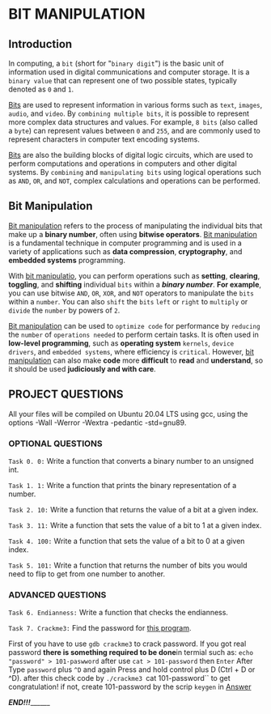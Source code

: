 # BIT MANIPULATION

## Introduction

In computing, a `bit` (short for "`binary digit`") is the basic unit of information used in digital communications and computer storage. It is a `binary value` that can represent one of two possible states, typically denoted as `0` and `1`.

[Bits]() are used to represent information in various forms such as `text`, `images`, `audio`, and `video`. By `combining multiple bits`, it is possible to represent more complex data structures and values. For example, `8 bits` (also called a `byte`) can represent values between `0` and `255`, and are commonly used to represent characters in computer text encoding systems.

[Bits]() are also the building blocks of digital logic circuits, which are used to perform computations and operations in computers and other digital systems. By `combining` and `manipulating bits` using logical operations such as `AND`, `OR`, and `NOT`, complex calculations and operations can be performed.

## Bit Manipulation

[Bit manipulation]() refers to the process of manipulating the individual bits that make up a **binary number**, often using **bitwise operators**. [Bit manipulation]() is a fundamental technique in computer programming and is used in a variety of applications such as **data compression**, **cryptography**, and **embedded systems** programming.

With [bit manipulatio](), you can perform operations such as **setting**, **clearing**, **toggling**, and **shifting** individual `bits` within a ***binary number***. **For example**, you can use bitwise `AND`, `OR`, `XOR`, and `NOT` operators to manipulate the `bits` within a `number`. You can also `shift` the `bits` `left` or `right` to `multiply` or `divide` the `number` by powers of `2`.

[Bit manipulation]() can be used to `optimize code` for performance by `reducing` the `number` of `operations needed` to perform certain tasks. It is often used in **low-level programming**, such as **operating system** `kernels`, `device drivers`, and `embedded systems`, where efficiency is `critical`. However, [bit manipulation]() can also make **code** more **difficult** to **read** and **understand**, so it should be used **judiciously and with care**.

## PROJECT QUESTIONS

All your files will be compiled on Ubuntu 20.04 LTS using gcc, using the options -Wall -Werror -Wextra -pedantic -std=gnu89.

### OPTIONAL QUESTIONS

`Task 0. 0:` Write a function that converts a binary number to an unsigned int.

`Task 1. 1:` Write a function that prints the binary representation of a number.

`Task 2. 10:` Write a function that returns the value of a bit at a given index.

`Task 3. 11:` Write a function that sets the value of a bit to 1 at a given index.

`Task 4. 100:` Write a function that sets the value of a bit to 0 at a given index.

`Task 5. 101:` Write a function that returns the number of bits you would need to flip to get from one number to another.


### ADVANCED QUESTIONS

`Task 6. Endianness:` Write a function that checks the endianness.

`Task 7. Crackme3:` Find the password for [this program](https://github.com/holbertonschool/0x13.c).

First of you have to use `gdb crackme3` to crack password.
If you got real password **there is something required to be done**in termial such as: `echo "password" > 101-paswword` after use `cat > 101-password` then `Enter`
After Type `password` plus `^D` and again Press and hold control plus D (Ctrl + D or ^D).
after this check code by `./crackme3 `cat 101-password`` to get congratulation! if not, create 101-password by the scrip `keygen` in [Answer](https://raw.githubusercontent.com/osala-eng/alx_tools/master/crackme3.sh)

___________________________________END!!!_________________________________________
